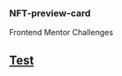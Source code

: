 ### NFT-preview-card
Frontend Mentor Challenges

## **[Test](https://erickali.github.io/NFT-preview-card/)**
